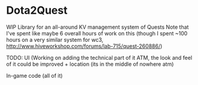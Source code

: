 # Dota2Quest
WIP Library for an all-around KV management system of Quests
Note that I've spent like maybe 6 overall hours of work on this (though I spent ~100 hours on a very similar system for wc3, http://www.hiveworkshop.com/forums/lab-715/quest-260886/)


TODO:
UI (Working on adding the technical part of it ATM, the look and feel of it could be improved + location (its in the middle of nowhere atm)

In-game code (all of it)
